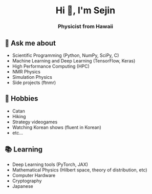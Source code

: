 <h1 align="center">Hi 👋, I'm Sejin</h1>
<h3 align="center">Physicist from Hawaii</h3>

## 💬 Ask me about
- Scientific Programming (Python, NumPy, SciPy, C)
- Machine Learning and Deep Learning (TensorFlow, Keras)
- High Performance Computing (HPC)
- NMR Physics
- Simulation Physics
- Side projects (ftnmr)

## 📅 Hobbies
- Catan 
- Hiking 
- Strategy videogames
- Watching Korean shows (fluent in Korean)
- etc...

## 📚 Learning
- Deep Learning tools (PyTorch, JAX) 
- Mathematical Physics (Hilbert space, theory of distribution, etc) 
- Computer Hardware
- Cryptography
- Japanese
